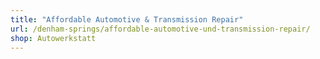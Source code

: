 ```yaml
---
title: "Affordable Automotive & Transmission Repair"
url: /denham-springs/affordable-automotive-und-transmission-repair/
shop: Autowerkstatt
---
```

